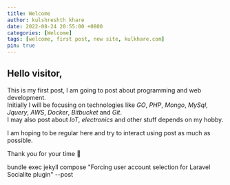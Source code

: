 ```yaml
---
title: Welcome
author: kulshreshth khare
date: 2022-08-24 20:55:00 +0800
categories: [Welcome]
tags: [welcome, first post, new site, kulkhare.com]
pin: true
---
```


## Hello visitor,

This is my first post, I am going to post about programming and web development.<br>
Initially I will be focusing on technologies like *GO*, *PHP*, *Mongo*, *MySql*, *Jquery*, *AWS*, *Docker*, *Bitbucket* and *Git*.<br>
I may also post about *IoT*, *electronics* and other stuff depends on my hobby.

I am hoping to be regular here and try to interact using post as much as possible.

Thank you for your time :slightly_smiling_face:


bundle exec jekyll compose "Forcing user account selection for Laravel Socialite plugin" --post
